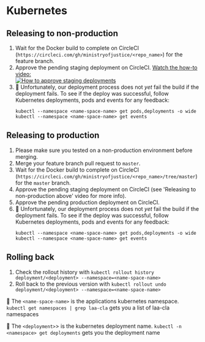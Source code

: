 # Kubernetes

## Releasing to non-production

1. Wait for the Docker build to complete on CircleCI (`https://circleci.com/gh/ministryofjustice/<repo_name>`) for the feature branch.
1. Approve the pending staging deployment on CircleCI.
    [Watch the how-to video:](https://www.youtube.com/watch?v=9JovuQK-XnA)<br/>
    [![How to approve staging deployments](https://img.youtube.com/vi/9JovuQK-XnA/1.jpg)](https://www.youtube.com/watch?v=9JovuQK-XnA)
1. :rotating_light: Unfortunately, our deployment process does not _yet_ fail the build if the deployment fails.
    To see if the deploy was successful, follow Kubernetes deployments, pods and events for any feedback:
    ```
    kubectl --namespace <name-space-name> get pods,deployments -o wide
    kubectl --namespace <name-space-name> get events
    ```

## Releasing to production

1. Please make sure you tested on a non-production environment before merging.
1. Merge your feature branch pull request to `master`.
1. Wait for the Docker build to complete on CircleCI (`https://circleci.com/gh/ministryofjustice/<repo_name>/tree/master`) for the `master` branch.
1. Approve the pending staging deployment on CircleCI (see 'Releasing to non-production above' video for more info).
1. Approve the pending production deployment on CircleCI.
1. :rotating_light: Unfortunately, our deployment process does not _yet_ fail the build if the deployment fails.
    To see if the deploy was successful, follow Kubernetes deployments, pods and events for any feedback:
    ```
    kubectl --namespace <name-space-name> get pods,deployments -o wide
    kubectl --namespace <name-space-name> get events
    ```

## Rolling back

1. Check the rollout history with `kubectl rollout history deployment/<deployment> --namespace=<name-space-name>`
1. Roll back to the previous version with `kubectl rollout undo deployment/<deployment> --namespace=<name-space-name>`

:memo: The `<name-space-name>` is the applications kubernetes namespace. `kubectl get namespaces | grep laa-cla` gets you a list of laa-cla namespaces

:memo: The `<deployment>`> is the kubernetes deployment name. `kubectl -n <namespace> get deployments` gets you the deployment name
